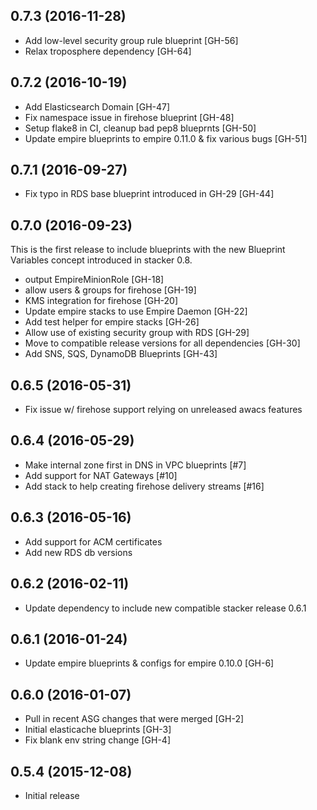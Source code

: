 ## 0.7.3 (2016-11-28)

- Add low-level security group rule blueprint [GH-56]
- Relax troposphere dependency [GH-64]

## 0.7.2 (2016-10-19)

- Add Elasticsearch Domain [GH-47]
- Fix namespace issue in firehose blueprint [GH-48]
- Setup flake8 in CI, cleanup bad pep8 blueprnts [GH-50]
- Update empire blueprints to empire 0.11.0 & fix various bugs [GH-51]

## 0.7.1 (2016-09-27)

- Fix typo in RDS base blueprint introduced in GH-29 [GH-44]

## 0.7.0 (2016-09-23)

This is the first release to include blueprints with the new Blueprint Variables
concept introduced in stacker 0.8.

- output EmpireMinionRole [GH-18]
- allow users & groups for firehose [GH-19]
- KMS integration for firehose [GH-20]
- Update empire stacks to use Empire Daemon [GH-22]
- Add test helper for empire stacks [GH-26]
- Allow use of existing security group with RDS [GH-29]
- Move to compatible release versions for all dependencies [GH-30]
- Add SNS, SQS, DynamoDB Blueprints [GH-43]

## 0.6.5 (2016-05-31)

- Fix issue w/ firehose support relying on unreleased awacs features

## 0.6.4 (2016-05-29)

- Make internal zone first in DNS in VPC blueprints [#7]
- Add support for NAT Gateways [#10]
- Add stack to help creating firehose delivery streams [#16]

## 0.6.3 (2016-05-16)

- Add support for ACM certificates
- Add new RDS db versions

## 0.6.2 (2016-02-11)

- Update dependency to include new compatible stacker release 0.6.1

## 0.6.1 (2016-01-24)

- Update empire blueprints & configs for empire 0.10.0 [GH-6]

## 0.6.0 (2016-01-07)

- Pull in recent ASG changes that were merged [GH-2]
- Initial elasticache blueprints [GH-3]
- Fix blank env string change [GH-4]

## 0.5.4 (2015-12-08)

- Initial release
